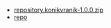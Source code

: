 - [repository.konikvranik-1.0.0.zip](repo/zips/repository.konikvranik/repository.konikvranik-1.0.0.zip)
- [repo](repo)